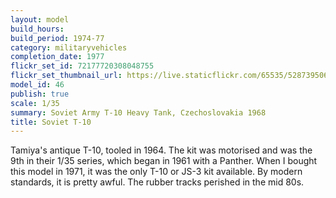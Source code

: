 ```yaml
---
layout: model
build_hours: 
build_period: 1974-77
category: militaryvehicles
completion_date: 1977
flickr_set_id: 72177720308048755
flickr_set_thumbnail_url: https://live.staticflickr.com/65535/52873950654_7fcd48093b_m.jpg
model_id: 46
publish: true
scale: 1/35
summary: Soviet Army T-10 Heavy Tank, Czechoslovakia 1968
title: Soviet T-10
---
```


Tamiya's antique T-10, tooled in 1964. The kit was motorised and was the 9th in their 1/35 series, which began in 1961 with a Panther. When I bought this model in 1971, it was the only T-10 or JS-3 kit available. By modern standards, it is pretty awful. The rubber tracks perished in the mid 80s.

